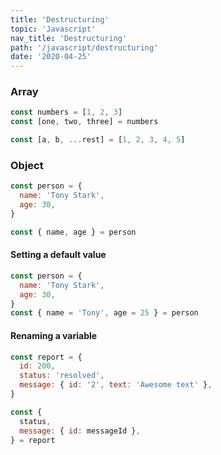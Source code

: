 ```yaml
---
title: 'Destructuring'
topic: 'Javascript'
nav_title: 'Destructuring'
path: '/javascript/destructuring'
date: '2020-04-25'
---
```


### Array

```javascript
const numbers = [1, 2, 3]
const [one, two, three] = numbers

const [a, b, ...rest] = [1, 2, 3, 4, 5]
```

### Object

```javascript
const person = {
  name: 'Tony Stark',
  age: 30,
}

const { name, age } = person
```

#### Setting a default value

```javascript
const person = {
  name: 'Tony Stark',
  age: 30,
}
const { name = 'Tony', age = 25 } = person
```

#### Renaming a variable

```javascript
const report = {
  id: 200,
  status: 'resolved',
  message: { id: '2', text: 'Awesome text' },
}

const {
  status,
  message: { id: messageId },
} = report
```
